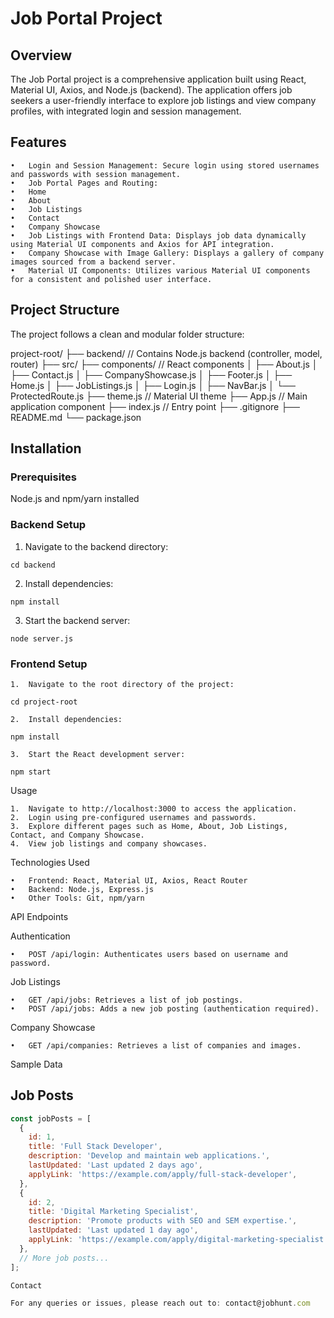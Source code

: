 
# Job Portal Project

## Overview

The Job Portal project is a comprehensive application built using React, Material UI, Axios, and Node.js (backend). The application offers job seekers a user-friendly interface to explore job listings and view company profiles, with integrated login and session management.

## Features

	•	Login and Session Management: Secure login using stored usernames and passwords with session management.
	•	Job Portal Pages and Routing:
	•	Home
	•	About
	•	Job Listings
	•	Contact
	•	Company Showcase
	•	Job Listings with Frontend Data: Displays job data dynamically using Material UI components and Axios for API integration.
	•	Company Showcase with Image Gallery: Displays a gallery of company images sourced from a backend server.
	•	Material UI Components: Utilizes various Material UI components for a consistent and polished user interface.

## Project Structure

The project follows a clean and modular folder structure:

project-root/
  ├── backend/  // Contains Node.js backend (controller, model, router)
  ├── src/
      ├── components/  // React components
      │   ├── About.js
      │   ├── Contact.js
      │   ├── CompanyShowcase.js
      │   ├── Footer.js
      │   ├── Home.js
      │   ├── JobListings.js
      │   ├── Login.js
      │   ├── NavBar.js
      │   └── ProtectedRoute.js
      ├── theme.js  // Material UI theme
      ├── App.js  // Main application component
      ├── index.js  // Entry point
  ├── .gitignore
  ├── README.md
  └── package.json

## Installation

### Prerequisites
Node.js and npm/yarn installed

### Backend Setup

1. Navigate to the backend directory:

```cd backend```

2. Install dependencies:

```npm install```

3. Start the backend server:

```node server.js```



### Frontend Setup

	1.	Navigate to the root directory of the project:

```cd project-root```


	2.	Install dependencies:

```npm install```


	3.	Start the React development server:

```npm start```

Usage

	1.	Navigate to http://localhost:3000 to access the application.
	2.	Login using pre-configured usernames and passwords.
	3.	Explore different pages such as Home, About, Job Listings, Contact, and Company Showcase.
	4.	View job listings and company showcases.

Technologies Used

	•	Frontend: React, Material UI, Axios, React Router
	•	Backend: Node.js, Express.js
	•	Other Tools: Git, npm/yarn

API Endpoints

Authentication

	•	POST /api/login: Authenticates users based on username and password.

Job Listings

	•	GET /api/jobs: Retrieves a list of job postings.
	•	POST /api/jobs: Adds a new job posting (authentication required).

Company Showcase

	•	GET /api/companies: Retrieves a list of companies and images.

Sample Data

## Job Posts

```javascript
const jobPosts = [
  {
    id: 1,
    title: 'Full Stack Developer',
    description: 'Develop and maintain web applications.',
    lastUpdated: 'Last updated 2 days ago',
    applyLink: 'https://example.com/apply/full-stack-developer',
  },
  {
    id: 2,
    title: 'Digital Marketing Specialist',
    description: 'Promote products with SEO and SEM expertise.',
    lastUpdated: 'Last updated 1 day ago',
    applyLink: 'https://example.com/apply/digital-marketing-specialist',
  },
  // More job posts...
];

Contact

For any queries or issues, please reach out to: contact@jobhunt.com
